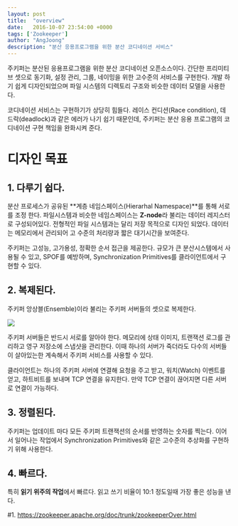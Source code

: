 ```yaml
---
layout: post
title:  "overview"
date:   2016-10-07 23:54:00 +0000
tags: ['Zookeeper']
author: "AngJoong"
description: "분산 응용프로그램을 위한 분산 코디네이션 서비스"
---
```


주키퍼는 분산된 응용프로그램을 위한 분산 코디네이션 오픈소스이다. 간단한 프리미티브 셋으로 동기화, 설정 관리, 그룹, 네이밍을 위한 고수준의 서비스를 구현한다. 개발 하기 쉽게 디자인되었으며 파일 시스템의 디렉토리 구조와 비슷한 데이터 모델을 사용한다.  
  
코디네이션 서비스는 구현하기가 상당히 힘들다. 레이스 컨디션(Race condition), 데드락(deadlock)과 같은 에러가 나기 쉽기 때문인데, 주키퍼는 분산 응용 프로그램의 코디네이션 구현 책임을 완화시켜 준다.  

# 디자인 목표
## 1. 다루기 쉽다.
분산 프로세스가 공유된 **계층 네임스페이스(Hierarhal Namespace)**를 통해 서로를 조정 한다. 파일시스템과 비슷한 네임스페이스는 **Z-node**라 불리는 데이터 레지스터로 구성되어있다. 전형적인 파일 시스템과는 달리 저장 목적으로 디자인 되었다. 데이터는 메모리에서 관리되어 고 수준의 처리량과 짧은 대기시간을 보여준다.  
  
주키퍼는 고성능, 고가용성, 정확한 순서 접근을 제공한다. 규모가 큰 분산시스템에서 사용될 수 있고, SPOF를 예방하며, Synchronization Primitives를 클라이언트에서 구현할 수 있다.  
  
## 2. 복제된다.
주키퍼 앙상블(Ensemble)이라 불리는 주키퍼 서버들의 셋으로 복제한다.  
  
![](https://zookeeper.apache.org/doc/trunk/images/zkservice.jpg)
  
주키퍼 서버들은 반드시 서로를 알아야 한다. 메모리에 상태 이미지, 트랜잭션 로그를 관리하고 영구 저장소에 스냅샷을 관리한다. 이때 하나의 서버가 죽더라도 다수의 서버들이 살아있는한 계속해서 주키퍼 서비스를 사용할 수 있다.  
  
클라이언트는 하나의 주키퍼 서버에 연결해 요청을 주고 받고, 워치(Watch) 이벤트를 얻고, 하트비트를 보내며 TCP 연결을 유지한다. 만약 TCP 연결이 끊어지면 다른 서버로 연결이 가능하다.  

## 3. 정렬된다.
주키퍼는 업데이트 마다 모든 주키퍼 트랜잭션의 순서를 반영하는 숫자를 찍는다. 이어서 일어나는 작업에서 Synchronization Primitives와 같은 고수준의 추상화를 구현하기 위해 사용한다.  

## 4. 빠르다.
특히 **읽기 위주의 작업**에서 빠르다. 읽고 쓰기 비율이 10:1 정도일때 가장 좋은 성능을 낸다.


\#1. https://zookeeper.apache.org/doc/trunk/zookeeperOver.html